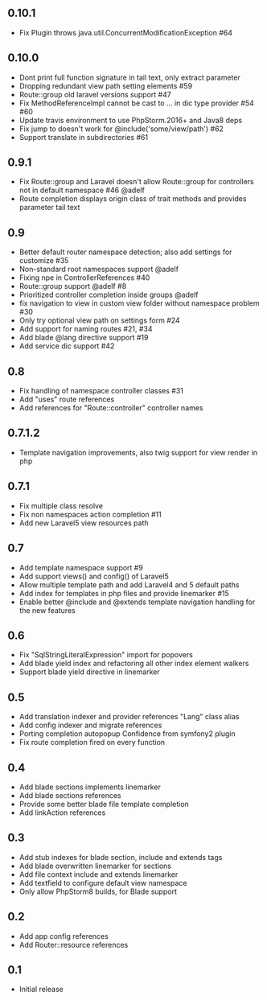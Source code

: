 ## 0.10.1
- Fix Plugin throws java.util.ConcurrentModificationException #64

## 0.10.0
- Dont print full function signature in tail text, only extract parameter
- Dropping redundant view path setting elements #59
- Route::group old laravel versions support #47
- Fix MethodReferenceImpl cannot be cast to ... in dic type provider #54 #60
- Update travis environment to use PhpStorm.2016+ and Java8 deps
- Fix jump to doesn't work for @include('some/view/path') #62
- Support translate in subdirectories #61

## 0.9.1
- Fix Route::group and Laravel doesn't allow Route::group for controllers not in default namespace #46 @adelf
- Route completion displays origin class of trait methods and provides parameter tail text

## 0.9
- Better default router namespace detection; also add settings for customize #35
- Non-standard root namespaces support @adelf
- Fixing npe in ControllerReferences #40
- Route::group support @adelf #8
- Prioritized controller completion inside groups @adelf
- fix navigation to view in custom view folder without namespace problem #30
- Only try optional view path on settings form #24
- Add support for naming routes #21, #34
- Add blade @lang directive support #19
- Add service dic support #42

## 0.8
- Fix handling of namespace controller classes #31
- Add "uses" route references
- Add references for "Route::controller" controller names

## 0.7.1.2
- Template navigation improvements, also twig support for view render in php

## 0.7.1
- Fix multiple class resolve
- Fix non namespaces action completion #11
- Add new Laravel5 view resources path

## 0.7
- Add template namespace support #9
- Add support views() and config() of Laravel5
- Allow multiple template path and add Laravel4 and 5 default paths
- Add index for templates in php files and provide linemarker #15
- Enable better @include and @extends template navigation handling for the new features

## 0.6
- Fix "SqlStringLiteralExpression" import for popovers
- Add blade yield index and refactoring all other index element walkers
- Support blade yield directive in linemarker

## 0.5
- Add translation indexer and provider references "Lang" class alias
- Add config indexer and migrate references
- Porting completion autopopup Confidence from symfony2 plugin
- Fix route completion fired on every function

## 0.4
- Add blade sections implements linemarker
- Add blade sections references
- Provide some better blade file template completion
- Add linkAction references

## 0.3
- Add stub indexes for blade section, include and extends tags
- Add blade overwritten linemarker for sections
- Add file context include and extends linemarker
- Add textfield to configure default view namespace
- Only allow PhpStorm8 builds, for Blade support

## 0.2
- Add app config references
- Add Router::resource references

## 0.1
- Initial release
